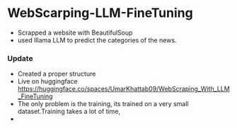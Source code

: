 # WebScarping-LLM-FineTuning

- Scrapped a website with BeautifulSoup
- used Illama LLM to predict the categories of the news.


### Update
- Created a proper structure
- Live on huggingface https://huggingface.co/spaces/UmarKhattab09/WebScraping_With_LLM_FineTuning
- The only problem is the training, its trained on a very small dataset.Training takes a lot of time,
- 
